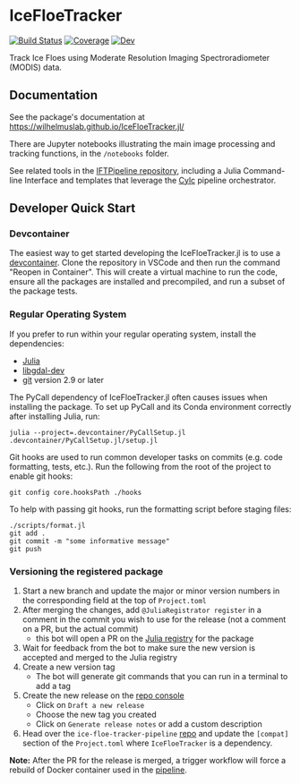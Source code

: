 # IceFloeTracker

[![Build Status](https://github.com/WilhelmusLab/IceFloeTracker.jl/actions/workflows/CI.yml/badge.svg?branch=main)](https://github.com/WilhelmusLab/IceFloeTracker.jl/actions/workflows/CI.yml?query=branch%3Amain)
[![Coverage](https://codecov.io/gh/WilhelmusLab/IceFloeTracker.jl/branch/main/graph/badge.svg)](https://codecov.io/gh/WilhelmusLab/IceFloeTracker.jl)
[![Dev](https://img.shields.io/badge/docs-dev-blue.svg)](https://wilhelmuslab.github.io/IceFloeTracker.jl/)

Track Ice Floes using Moderate Resolution Imaging Spectroradiometer (MODIS) data.

## Documentation 

See the package's documentation at https://wilhelmuslab.github.io/IceFloeTracker.jl/

There are Jupyter notebooks illustrating the main image processing and tracking functions, in the `/notebooks` folder. 

See related tools in the 
[IFTPipeline repository](https://github.com/WilhelmusLab/ice-floe-tracker-pipeline#ice-floe-tracker-pipeline), 
including a Julia Command-line Interface and templates 
that leverage the [Cylc](https://cylc.github.io) pipeline orchestrator.

## Developer Quick Start

### Devcontainer
The easiest way to get started developing the IceFloeTracker.jl is to use a [devcontainer](https://containers.dev/). 
Clone the repository in VSCode and then run the command "Reopen in Container".
This will create a virtual machine to run the code, 
ensure all the packages are installed and precompiled,
and run a subset of the package tests.

### Regular Operating System

If you prefer to run within your regular operating system, 
install the dependencies:
- [Julia](https://julialang.org/)
- [libgdal-dev](https://gdal.org/)
- [git](https://git-scm.com/) version 2.9 or later

The PyCall dependency of IceFloeTracker.jl often causes issues when installing the package. 
To set up PyCall and its Conda environment correctly after installing Julia, 
run:
```shell
julia --project=.devcontainer/PyCallSetup.jl .devcontainer/PyCallSetup.jl/setup.jl
```

Git hooks are used to run common developer tasks on commits (e.g. code formatting, tests, etc.). 
Run the following from the root of the project to enable git hooks:
```shell
git config core.hooksPath ./hooks
```

To help with passing git hooks, run the formatting script before staging files:

```
./scripts/format.jl
git add .
git commit -m "some informative message"
git push
```

### Versioning the registered package

1. Start a new branch and update the major or minor version numbers in the corresponding field at the top of `Project.toml`
2. After merging the changes, add `@JuliaRegistrator register` in a comment in the commit you wish to use for the release (not a comment on a PR, but the actual commit)
    - this bot will open a PR on the [Julia registry](https://github.com/JuliaRegistries/General/tree/master/I/IceFloeTracker) for the package
3. Wait for feedback from the bot to make sure the new version is accepted and merged to the Julia registry
4. Create a new version tag
    - The bot will generate git commands that you can run in a terminal to add a tag
5. Create the new release on the [repo console](https://github.com/WilhelmusLab/IceFloeTracker.jl/releases)
    - Click on `Draft a new release`
    - Choose the new tag you created
    - Click on `Generate release notes` or add a custom description
6. Head over the `ice-floe-tracker-pipeline` [repo](https://github.com/WilhelmusLab/ice-floe-tracker-pipeline/blob/main/Project.toml) and update the `[compat]` section of the `Project.toml` where `IceFloeTracker` is a dependency.

**Note:** After the PR for the release is merged, a trigger workflow will force a rebuild of Docker container used in the [pipeline](https://github.com/WilhelmusLab/ice-floe-tracker-pipeline).